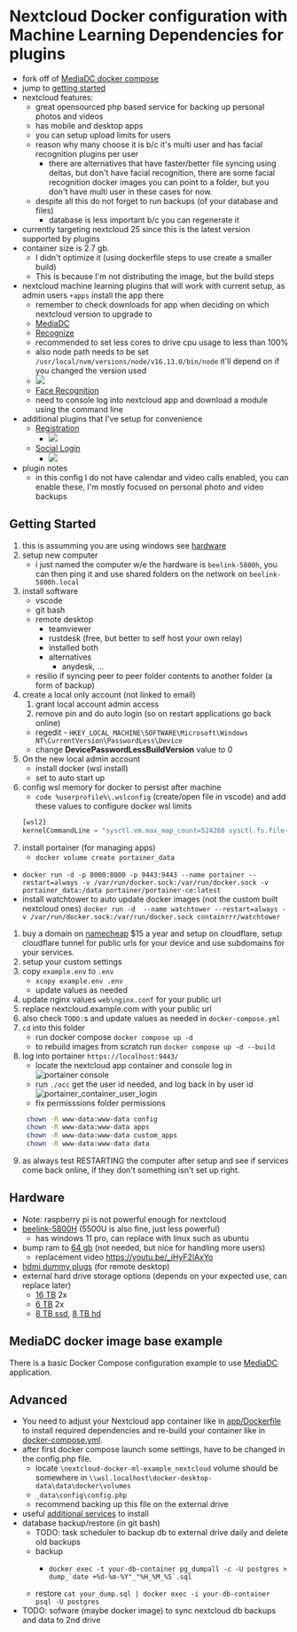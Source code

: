 # Nextcloud Docker configuration with Machine Learning Dependencies for plugins
* fork off of [MediaDC docker compose](https://github.com/andrey18106/mediadc-docker-example)
* jump to [getting started](#getting-started)
* nextcloud features: 
  * great opensourced php based service for backing up personal photos and videos
  * has mobile and desktop apps
  * you can setup upload limits for users
  * reason why many choose it is b/c it's multi user and has facial recognition plugins per user
    * there are alternatives that have faster/better file syncing using deltas, but don't have facial recognition, there are some facial recognition docker images you can point to a folder, but you don't have multi user in these cases for now. 
  * despite all this do not forget to run backups (of your database and files)
    * database is less important b/c you can regenerate it
* currently targeting nextcloud 25 since this is the latest version supported by plugins
* container size is 2.7 gb. 
  * I didn't optimize it (using dockerfile steps to use create a smaller build)
  * This is because I'm not distributing the image, but the build steps
* nextcloud machine learning plugins that will work with current setup, as admin users `+apps` install the app there
  * remember to check downloads for app when deciding on which nextcloud version to upgrade to
  * [MediaDC](#mediadc-docker-image-base-example)
  * [Recognize](https://apps.nextcloud.com/apps/recognize)
   * recommended to set less cores to drive cpu usage to less than 100%
   * also node path needs to be set `/usr/local/nvm/versions/node/v16.13.0/bin/node` it'll depend on if you changed the version used
   * ![](doc_media/recognize_settings.PNG)
  * [Face Recognition](https://apps.nextcloud.com/apps/facerecognition)
   * need to console log into nextcloud app and download a module using the command line
* additional plugins that I've setup for convenience
  * [Registration](https://apps.nextcloud.com/apps/registration)
    * ![](doc_media/registration_plugin_setup.PNG)
  * [Social Login](https://apps.nextcloud.com/apps/sociallogin)
    * ![](doc_media/social_plugin_settings.PNG)
* plugin notes
  * in this config I do not have calendar and video calls enabled, you can enable these, I'm mostly focused on personal photo and video backups

## Getting Started
1. this is assumming you are using windows see [hardware](#hardware)
1. setup new computer
   * i just named the computer w/e the hardware is `beelink-5800h`, you can then ping it and use shared folders on the network on `beelink-5800h.local`
1. install software
   * vscode
   * git bash
   * remote desktop
     * teamviewer
     * rustdesk (free, but better to self host your own relay)
     * installed both
     * alternatives
       * anydesk, ...
   * resilio if syncing peer to peer folder contents to another folder (a form of backup)
1. create a local only account (not linked to email)
    1. grant local account admin access
    1. remove pin and do auto login (so on restart applications go back online)
      * regedit - `HKEY_LOCAL_MACHINE\SOFTWARE\Microsoft\Windows NT\CurrentVersion\PasswordLess\Device`
      * change **DevicePasswordLessBuildVersion** value to 0
1. On the new local admin account
    * install docker (wsl install)
    * set to auto start up
1. config wsl memory for docker to persist after machine 
    * `code %userprofile%\.wslconfig` (create/open file in vscode) and add these values to configure docker wsl limits
    ```js
    [wsl2]
    kernelCommandLine = "sysctl.vm.max_map_count=524288 sysctl.fs.file-max=131072"
    ```
1. install portainer (for managing apps)
   * `docker volume create portainer_data`
  * `docker run -d -p 8000:8000 -p 9443:9443 --name portainer --restart=always -v /var/run/docker.sock:/var/run/docker.sock -v portainer_data:/data portainer/portainer-ce:latest`
  * install watchtower to auto update docker images (not the custom built nextcloud ones) `docker run -d  --name watchtower --restart=always -v /var/run/docker.sock:/var/run/docker.sock containrrr/watchtower`
1. buy a domain on [namecheap](https://namecheap.pxf.io/m5O5Ke) $15 a year and setup on cloudflare, setup cloudflare tunnel for public urls for your device and use subdomains for your services.
1. setup your custom settings
  1. copy `example.env` to `.env`
      * `xcopy example.env .env`
      * update values as needed
  1. update nginx values `web\nginx.conf` for your public url
  1. replace nextcloud.example.com with your public url
  1. also check `TODO:`s and update values as needed in `docker-compose.yml` 
1. `cd` into this folder
   * run docker compose `docker compose up -d`
   * to rebuild images from scratch run `docker compose up -d --build`
1. log into portainer `https://localhost:9443/`
   * locate the nextcloud app container and console log in
      ![portainer console](doc_media/portainer_console.png)
   * run `./occ` get the user id needed, and log back in by user id
      ![portainer_container_user_login](doc_media/portainer_container_user_login.png)
   * fix permisssions folder permissions
   ```bash
    chown -R www-data:www-data config
    chown -R www-data:www-data apps
    chown -R www-data:www-data custom_apps
    chown -R www-data:www-data data
   ```
1. as always test RESTARTING the computer after setup and see if services come back online, if they don't something isn't set up right.

## Hardware
* Note: raspberry pi is not powerful enough for nextcloud
* [beelink-5800H](https://amzn.to/3KYGctn) (5500U is also fine, just less powerful)
  * has windows 11 pro, can replace with linux such as ubuntu
* bump ram to [64 gb](https://amzn.to/3L0mkpS) (not needed, but nice for handling more users)
  * replacement video https://youtu.be/_iHyF2lAxYo
* [hdmi dummy plugs](https://amzn.to/3MZ6oXv) (for remote desktop)
* external hard drive storage options (depends on your expected use, can replace later)
  * [16 TB](https://amzn.to/43VdIti) 2x
  * [6 TB](https://amzn.to/3GZOvEb) 2x
  * [8 TB ssd](https://amzn.to/43QG7AC), [8 TB hd](https://amzn.to/3oBfrn8)

## MediaDC docker image base example
There is a basic Docker Compose configuration example to use [MediaDC](https://github.com/andrey18106/mediadc) application.

## Advanced
* You need to adjust your Nextcloud app container like in [app/Dockerfile](/mediadc/Dockerfile)
to install required dependencies and re-build your container like in [docker-compose.yml](docker-compose.yml#L24).
* after first docker compose launch some settings, have to be changed in the config.php file.
  * locate `\nextcloud-docker-ml-example_nextcloud` volume should be somewhere in `\\wsl.localhost\docker-desktop-data\data\docker\volumes`
  * `_data\config\config.php`
  * recommend backing up this file on the external drive
* useful [additional services](./additional_services/README.md) to install
* database backup/restore (in git bash)
  * TODO: task scheduler to backup db to external drive daily and delete old backups
  * backup
    *     docker exec -t your-db-container pg_dumpall -c -U postgres > dump_`date +%d-%m-%Y"_"%H_%M_%S`.sql
  * restore `cat your_dump.sql | docker exec -i your-db-container psql -U postgres`
* TODO: sofware (maybe docker image) to sync nextcloud db backups and data to 2nd drive

